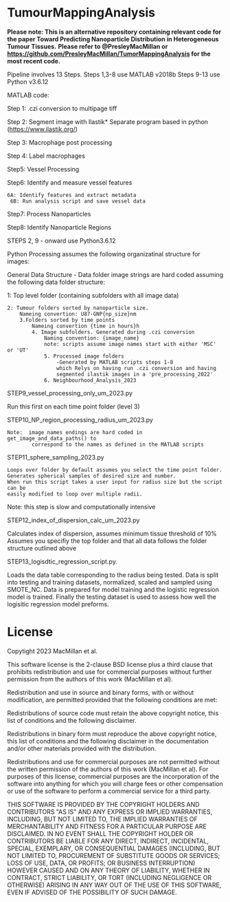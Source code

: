 # TumourMappingAnalysis
**Please note: This is an alternative repository containing relevant code for the paper Toward Predicting Nanoparticle Distribution in Heterogeneous Tumour Tissues.**
**Please refer to @PresleyMacMillan or https://github.com/PresleyMacMillan/TumorMappingAnalysis for the most recent code.**

Pipeline involves 13 Steps. Steps 1,3-8 use MATLAB v2018b Steps 9-13 use Python v3.6.12


MATLAB code: 

 Step 1: .czi conversion to multipage tiff

 Step 2: Segment image with Ilastik* Separate program based in python (https://www.ilastik.org/)

 Step 3: Macrophage post processing

 Step 4: Label macrophages

 Step5: Vessel Processing
 
 Step6: Identify and measure vessel features

 	6A: Identify features and extract metadata
     6B: Run analysis script and save vessel data    
 Step7: Process Nanoparticles
 
 Step8: Identify Nanoparticle Regions



STEPS 2, 9 - onward use Python3.6.12

Python Processing assumes the following organizatinal structure for images:

General Data Structure - Data folder image strings are hard coded assuming the 
following data folder structure:

1: Top level folder (containing subfolders with all image data)

    2: Tumour folders sorted by nanoparticle size. 
        Nameing convertion: U87-GNP{np_size}nm
        3.Folders sorted by time points
            Nameing convertion {time in hours}h
            4. Image subfolders. Generated during .czi conversion
                Naming convention: {image_name}
                note: scripts assume image names start with either 'MSC' or 'UT'
                5. Processed image folders
                    -Generated by MATLAB scripts steps 1-8
                    which Relys on having run .czi conversion and having 
                    segmented ilastik images in a 'pre_processing_2022'
                6. Neighbourhood_Analysis_2023
                    



STEP9_vessel_processing_only_um_2023.py

Run this first on each time point folder (level 3)

STEP10_NP_region_processing_radius_um_2023.py 

    Note:  image names endings are hard coded in get_image_and_data_paths() to 
            correspond to the names as defined in the MATLAB scripts


STEP11_sphere_sampling_2023.py 

    Loops over folder by default assumes you select the time point folder. 
    Generates spherical samples of desired size and number.
    When run this script takes a user input for radius size but the script can be 
    easily modified to loop over multiple radii. 
   
   Note: this step is slow and computationally intensive

STEP12_index_of_dispersion_calc_um_2023.py

   Calculates index of dispersion, assumes minimum tissue threshold of 10% 
   Assumes you specifiy the top folder and that all data follows the folder structure
   outlined above

STEP13_logisdtic_regression_script.py.

   Loads the data table corresponding to the radius being tested. Data is split into 
   testing and training datasets, normalized, scaled and sampled using SMOTE_NC. Data
   is prepared for model training and the logistic regression model is trained. Finally
   the testing dataset is used to assess how well the logisitic regression model 
   preforms.


# License

Copytight 2023 MacMillan et al.

This software license is the 2-clause BSD license plus a third clause that prohibits redistribution and use for commercial purposes without further permission from the authors of this work (MacMillan et al).

Redistribution and use in source and binary forms, with or without modification, are permitted provided that the following conditions are met:

Redistributions of source code must retain the above copyright notice, this list of conditions and the following disclaimer.

Redistributions in binary form must reproduce the above copyright notice, this list of conditions and the following disclaimer in the documentation and/or other materials provided with the distribution.

Redistributions and use for commercial purposes are not permitted without the written permission of the authors of this work (MacMillan et al). For purposes of this license, commercial purposes are the incorporation of the software into anything for which you will charge fees or other compensation or use of the software to perform a commercial service for a third party.

THIS SOFTWARE IS PROVIDED BY THE COPYRIGHT HOLDERS AND CONTRIBUTORS "AS IS" AND ANY EXPRESS OR IMPLIED WARRANTIES, INCLUDING, BUT NOT LIMITED TO, THE IMPLIED WARRANTIES OF MERCHANTABILITY AND FITNESS FOR A PARTICULAR PURPOSE ARE DISCLAIMED. IN NO EVENT SHALL THE COPYRIGHT HOLDER OR CONTRIBUTORS BE LIABLE FOR ANY DIRECT, INDIRECT, INCIDENTAL, SPECIAL, EXEMPLARY, OR CONSEQUENTIAL DAMAGES (INCLUDING, BUT NOT LIMITED TO, PROCUREMENT OF SUBSTITUTE GOODS OR SERVICES; LOSS OF USE, DATA, OR PROFITS; OR BUSINESS INTERRUPTION) HOWEVER CAUSED AND ON ANY THEORY OF LIABILITY, WHETHER IN CONTRACT, STRICT LIABILITY, OR TORT (INCLUDING NEGLIGENCE OR OTHERWISE) ARISING IN ANY WAY OUT OF THE USE OF THIS SOFTWARE, EVEN IF ADVISED OF THE POSSIBILITY OF SUCH DAMAGE.
